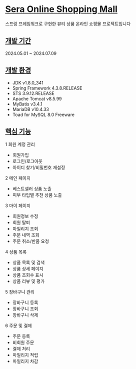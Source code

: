 # <u>Sera Online Shopping Mall</u>
스프링 프레임워크로 구현한 뷰티 상품 온라인 쇼핑몰 프로젝트입니다

## <u>개발 기간</u>
2024.05.01 ~ 2024.07.09

## <u>개발 환경</u>
*  JDK v1.8.0_341
*  Spring Framework 4.3.8.RELEASE
*  STS 3.9.12.RELEASE
*  Apache Tomcat v8.5.99
*  MyBatis v3.4.1
*  MariaDB v10.4.33
*  Toad for MySQL 8.0 Freeware

## <u>핵심 기능</u>
1 회원 계정 관리
  - 회원가입
  - 로그인/로그아웃
  - 아이디 찾기/비밀번호 재설정

2 메인 페이지  
  - 베스트셀러 상품 노출
  - 피부 타입별 추천 상품 노출

3 마이 페이지
  - 회원정보 수정
  - 회원 탈퇴
  - 마일리지 조회
  - 주문 내역 조회
  - 주문 취소/반품 요청

4 상품 목록
  - 상품 목록 및 검색
  - 상품 상세 페이지
  - 상품 조회수 표시
  - 상품 리뷰 및 평가

5 장바구니 관리
  - 장바구니 등록
  - 장바구니 조회
  - 장바구니 삭제

6 주문 및 결제 
  - 주문 등록
  - 비회원 주문
  - 결제 처리
  - 마일리지 적립
  - 마일리지 차감








